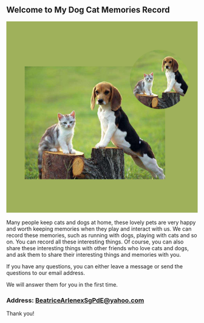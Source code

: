 ## Welcome to My Dog Cat Memories Record

![Image](icon-1024.png)


Many people keep cats and dogs at home, these lovely pets are very happy and worth keeping memories when they play and interact with us. We can record these memories, such as running with dogs, playing with cats and so on. You can record all these interesting things. Of course, you can also share these interesting things with other friends who love cats and dogs, and ask them to share their interesting things and memories with you.


If you have any questions, you can either leave a message or send the questions to our email address.

We will answer them for you in the first time.

### Address: BeatriceArlenexSgPdE@yahoo.com

Thank you!
